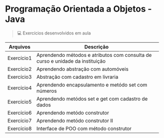 # Programação Orientada a Objetos - Java
> 💻 Exercícios desenvolvidos em aula 

| Arquivos   | Descrição                                                                     |   
|------------|-------------------------------------------------------------------------------|
| Exercício1 | Aprendendo métodos e atributos com consulta de curso e unidade da instituição |   
| Exercício2 | Aprendendo abstração com automóveis                                           |   
| Exercício3 | Abstração com cadastro em livraria                                            |
| Exercício4 | Aprendendo encapsulamento e metódo set com números                            |  
| Exercício5 | Aprendendo metódos set e get com cadastro de dados                            |  
| Exercício6 | Aprendendo metódo construtor                                                  |  
| Exercício7 | Aprendendo metódo construtor II                                               |
| Exercício8 | Interface de POO com método construtor                                        |


